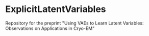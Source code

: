 # ExplicitLatentVariables
Repository for the preprint "Using VAEs to Learn Latent Variables: Observations on Applications in Cryo-EM"
